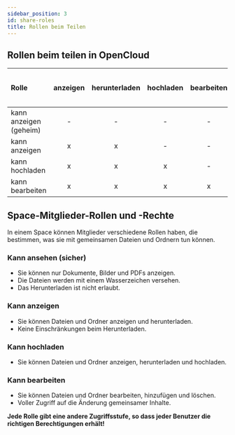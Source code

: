 ```yaml
---
sidebar_position: 3
id: share-roles
title: Rollen beim Teilen
---
```


## Rollen beim teilen in OpenCloud

| Rolle                  | anzeigen | herunterladen | hochladen | bearbeiten | erstellen | löschen | nur doc, img, pdf mit Wasserzeichen anzeigen |
| :--------------------- | :------: | :-----------: | :-------: | :--------: | :-------: | :-----: | :------------------------------------------: |
| kann anzeigen (geheim) |    -     |       -       |     -     |     -      |     -     |    -    |                      x                       |
| kann anzeigen          |    x     |       x       |     -     |     -      |     -     |    -    |                      -                       |
| kann hochladen         |    x     |       x       |     x     |     -      |     -     |    -    |                      -                       |
| kann bearbeiten        |    x     |       x       |     x     |     x      |     x     |    x    |                      -                       |

## Space-Mitglieder-Rollen und -Rechte

In einem Space können Mitglieder verschiedene Rollen haben, die bestimmen, was sie mit gemeinsamen Dateien und Ordnern tun können.

### Kann ansehen (sicher)

- Sie können nur Dokumente, Bilder und PDFs anzeigen.
- Die Dateien werden mit einem Wasserzeichen versehen.
- Das Herunterladen ist nicht erlaubt.

### Kann anzeigen

- Sie können Dateien und Ordner anzeigen und herunterladen.
- Keine Einschränkungen beim Herunterladen.

### Kann hochladen

- Sie können Dateien und Ordner anzeigen, herunterladen und hochladen.

### Kann bearbeiten

- Sie können Dateien und Ordner bearbeiten, hinzufügen und löschen.
- Voller Zugriff auf die Änderung gemeinsamer Inhalte.

**Jede Rolle gibt eine andere Zugriffsstufe, so dass jeder Benutzer die richtigen Berechtigungen erhält!**
